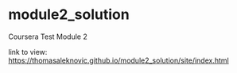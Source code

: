 # module2_solution
Coursera Test Module 2

link to view: https://thomasaleknovic.github.io/module2_solution/site/index.html
